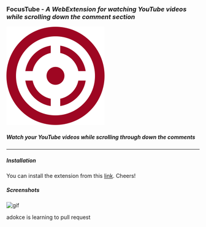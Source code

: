 ### **FocusTube** - *A WebExtension for watching YouTube videos while scrolling down the comment section*
![logo](https://github.com/TheAdnan/focustube/blob/master/icons/focustube-48.png) 
##### Watch your YouTube videos while scrolling through down the comments
___
##### Installation
You can install the extension from this [link](https://addons.mozilla.org/en-US/firefox/addon/focus-tube/). Cheers!

##### Screenshots
![gif](https://i.imgur.com/HVInwzZ.gif)

adokce is learning to pull request